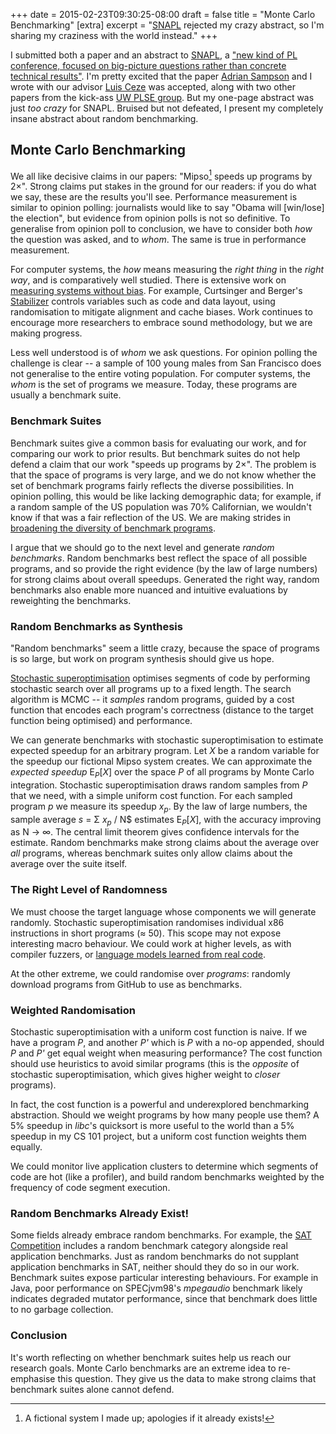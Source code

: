 +++
date = 2015-02-23T09:30:25-08:00
draft = false
title = "Monte Carlo Benchmarking"
[extra]
excerpt = "<a href='http://snapl.org'>SNAPL</a> rejected my crazy abstract, so I'm sharing my craziness with the world instead."
+++

I submitted both a paper and an abstract to [SNAPL][], a ["new kind of PL conference, focused on big-picture questions rather than concrete technical results"][pl-enthusiast]. I'm pretty excited that the paper [Adrian Sampson][adrian] and I wrote with our advisor [Luis Ceze][luis] was accepted, along with two other papers from the kick-ass [UW PLSE group][plse]. But my one-page abstract was just *too crazy* for SNAPL. Bruised but not defeated, I present my completely insane abstract about random benchmarking.

## Monte Carlo Benchmarking

We all like decisive claims in our papers: "Mipso[^mipso] speeds up programs
by 2×". Strong claims put stakes in the ground for our readers: if you
do what we say, these are the results you'll see. Performance
measurement is similar to opinion polling: journalists would like to say
"Obama will [win/lose] the election", but evidence from opinion polls
is not so definitive.
To generalise from opinion poll to conclusion, we have to consider both
*how* the question was asked, and to *whom*. The same is true
in performance measurement.

For computer systems, the *how* means measuring the *right thing* in
the *right way*, and is comparatively well studied. There is extensive work
on [measuring systems without bias][myblogpost]. For
example, Curtsinger and Berger's [Stabilizer][] controls variables such as
code and data layout, using randomisation to mitigate alignment and
cache biases. Work continues to encourage more researchers
to embrace sound methodology, but we are making progress.

Less well understood is of *whom* we ask questions. For opinion
polling the challenge is clear -- a sample of 100 young males from San Francisco
does not generalise to the entire voting population.
For computer systems, the *whom* is the set of programs we measure. 
Today, these programs are usually a benchmark suite.

### Benchmark Suites
Benchmark suites give a common basis for evaluating our work, and for comparing
our work to prior results. But
benchmark suites do not help defend a claim that our work
"speeds up programs by 2×". The problem is that the space of programs
is very large, and we do not know whether the set of benchmark
programs fairly reflects the diverse possibilities. In opinion polling,
this would be like lacking demographic data; for example, if
a random sample of the US population was 70% Californian, we wouldn't know if
that was a fair reflection of the US.
We are making strides in [broadening the diversity of benchmark programs][dacapo]. 

I argue that we should go to the next level
and generate *random benchmarks*. Random benchmarks best reflect the space
of all possible programs, and so provide the right evidence (by the law of
large numbers) for strong claims about overall speedups. Generated the right way,
random benchmarks also enable more nuanced and intuitive evaluations by reweighting
the benchmarks.

### Random Benchmarks as Synthesis 
"Random benchmarks" seem a little crazy, because the space of programs is so
large, but work on program synthesis should give us hope.

[Stochastic superoptimisation][stoke] optimises segments of code by
performing stochastic search over all programs up to a fixed
length. The search algorithm is MCMC -- it *samples*
random programs, guided by a cost function that encodes each
program's correctness (distance to the target function being optimised) and performance.

We can generate benchmarks with stochastic superoptimisation to estimate
expected speedup for an arbitrary program.
Let *X* be a random variable for the speedup our fictional Mipso system creates.
We can approximate the *expected speedup* E<sub>*P*</sub>[*X*]
over the space *P* of all programs by Monte Carlo integration.
Stochastic superoptimisation draws random samples from
*P* that we need, with a simple uniform cost function.
For each sampled program *p* we measure its speedup
*x<sub>p</sub>*. By the law of large numbers, the sample average *s* = Σ *x<sub>p</sub>* / N$
estimates E<sub>*P*</sub>[*X*], with the accuracy improving as N → ∞.
The central limit theorem gives
confidence intervals for the estimate. Random benchmarks
make strong claims about the average over *all* programs, whereas benchmark
suites only allow claims about the average over the suite itself.

### The Right Level of Randomness
We must choose the target language whose
components we will generate randomly. Stochastic superoptimisation
randomises individual x86 instructions in short programs
(≈ 50). This scope may not
expose interesting macro behaviour. We could work at higher levels, as with compiler
fuzzers, or [language models learned from real code][slm].

At the other extreme, we could randomise over *programs*:
randomly download programs from GitHub to use as benchmarks.

### Weighted Randomisation
Stochastic superoptimisation with a uniform cost function is naive.
If we have a program *P*, and another *P'* which is *P* with a no-op appended,
should *P* and *P'* get equal weight when measuring performance? The cost
function should use heuristics to avoid similar programs
(this is the *opposite* of stochastic superoptimisation, which
gives higher weight to *closer* programs).

In fact, the cost function is a powerful and underexplored benchmarking abstraction.
Should we weight programs by how many people use them? A 5% speedup in *libc*'s quicksort
is more useful to the world than a 5%
speedup in my CS 101 project, but a uniform cost function weights them equally.

We could monitor live application clusters to determine which segments of code
are hot (like a profiler), and build random benchmarks weighted by the frequency
of code segment execution.

### Random Benchmarks Already Exist!
Some fields already embrace random benchmarks. For example, the [SAT Competition][sat]
includes a random benchmark category alongside real
application benchmarks. Just as random benchmarks do not
supplant application benchmarks in SAT, neither should they do so in our work.
Benchmark suites expose particular interesting behaviours.
For example in Java, poor performance on
SPECjvm98's *mpegaudio* benchmark likely indicates degraded mutator
performance, since that benchmark does little to no garbage collection.

### Conclusion
It's worth reflecting on whether benchmark
suites help us reach our research goals. Monte Carlo benchmarks are
an extreme idea to re-emphasise this question.
They give us the data to make strong claims that benchmark
suites alone cannot defend.

[^mipso]: A fictional system I made up; apologies if it already exists!

[snapl]: http://snapl.org/2015/
[pl-enthusiast]: http://www.pl-enthusiast.net/2015/01/01/snapl-new-kind-pl-conference/
[adrian]: https://homes.cs.washington.edu/~asampson/
[luis]: http://homes.cs.washington.edu/~luisceze/
[plse]: http://plse.cs.washington.edu
[myblogpost]: http://homes.cs.washington.edu/~bornholt/post/performance-evaluation.html
[stabilizer]: http://plasma.cs.umass.edu/emery/stabilizer.html
[dacapo]: http://portal.acm.org/citation.cfm?doid=1167473.1167488
[stoke]: http://cs.stanford.edu/people/eschkufz/research/asplos291-schkufza.pdf
[slm]: http://www.cs.technion.ac.il/~yahave/papers/pldi14-statistical.pdf
[sat]: https://helda.helsinki.fi/bitstream/handle/10138/135571/sc2014_proceedings.pdf?sequence=1
